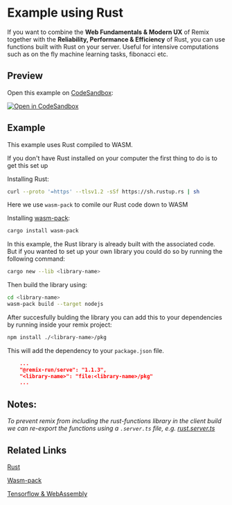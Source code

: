 # Example using Rust

If you want to combine the **Web Fundamentals & Modern UX** of Remix together with the **Reliability, Performance & Efficiency** of Rust, you can use functions built with Rust on your server. Useful for intensive computations such as on the fly machine learning tasks, fibonacci etc.

## Preview

Open this example on [CodeSandbox](https://codesandbox.com):

[![Open in CodeSandbox](https://codesandbox.io/static/img/play-codesandbox.svg)](https://codesandbox.io/s/github/remix-run/remix/tree/main/examples/rust)

## Example

This example uses Rust compiled to WASM.

If you don't have Rust installed on your computer the first thing to do is to get this set up

Installing Rust:

```sh
curl --proto '=https' --tlsv1.2 -sSf https://sh.rustup.rs | sh
```

Here we use `wasm-pack` to comile our Rust code down to WASM

Installing [wasm-pack](https://github.com/rustwasm/wasm-pack):

```sh
cargo install wasm-pack
```

In this example, the Rust library is already built with the associated code. But if you wanted to set up your own library you could do so by running the following command:

```sh
cargo new --lib <library-name>
```

Then build the library using:

```sh
cd <library-name>
wasm-pack build --target nodejs
```

After succesfully bulding the library you can add this to your dependencies by running inside your remix project:

```sh
npm install ./<library-name>/pkg
```

This will add the dependency to your `package.json` file.

```json
    ...
    "@remix-run/serve": "1.1.3",
    "<library-name>": "file:<library-name>/pkg"
    ...
```

## Notes:

_To prevent remix from including the rust-functions library in the client build we can re-export the functions using a `.server.ts` file, e.g. [rust.server.ts](app/rust.server.ts)_

## Related Links

[Rust](https://rust-lang.org/)

[Wasm-pack](https://github.com/rustwasm/wasm-pack)

[Tensorflow & WebAssembly](https://blog.tensorflow.org/2020/03/introducing-webassembly-backend-for-tensorflow-js.html)

